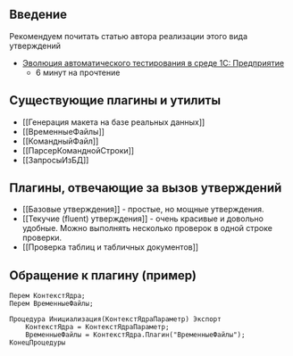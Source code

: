 Введение
---

Рекомендуем почитать статью автора реализации этого вида утверждений
* [Эволюция автоматического тестирования в среде 1С: Предприятие](http://habrahabr.ru/post/270061/)
    - 6 минут на прочтение

Существующие плагины и утилиты
---

  * [[Генерация макета на базе реальных данных]]
  * [[ВременныеФайлы]]
  * [[КомандныйФайл]]
  * [[ПарсерКоманднойСтроки]]
  * [[ЗапросыИзБД]]

Плагины, отвечающие за вызов утверждений
---

  * [[Базовые утверждения]] - простые, но мощные утверждения.
  * [[Текучие (fluent) утверждения]] - очень красивые и довольно удобные. Можно выполнять несколько проверок в одной строке проверки.
  * [[Проверка таблиц и табличных документов]]

Обращение к плагину (пример)
----

```
Перем КонтекстЯдра;
Перем ВременныеФайлы;

Процедура Инициализация(КонтекстЯдраПараметр) Экспорт
	КонтекстЯдра = КонтекстЯдраПараметр;
	ВременныеФайлы = КонтекстЯдра.Плагин("ВременныеФайлы");
КонецПроцедуры
```
